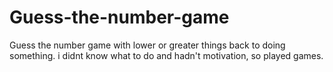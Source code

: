 # Guess-the-number-game
Guess the number game with lower or greater things
back to doing something. i  didnt know what to do and hadn't motivation, so played games.

